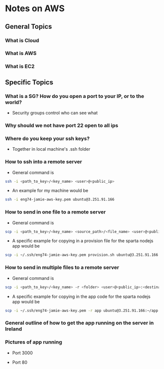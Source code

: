 # Notes on AWS
## General Topics
### What is Cloud
### What is AWS
### What is EC2
## Specific Topics
### What is a SG? How do you open a port to your IP, or to the world?
- Security groups control who can see what
### Why should we not have port 22 open to all ips
### Where do you keep your ssh keys?
- Together in local machine's .ssh folder
### How to ssh into a remote server
- General command is
```bash
ssh -i <path_to_key>/<key_name> <user>@<public_ip>
```
- An example for my machine would be
```bash
ssh -i eng74-jamie-aws-key.pem ubuntu@3.251.91.166
```
### How to send in one file to a remote server
- General command is
```bash
scp -i <path_to_key>/<key_name> <source_path>/<file_name> <user>@<public_ip>:<destination_path>/<file_name>
````
- A specific example for copying in a provision file for the sparta nodejs app
would be
```bash
scp -i ~/.ssh/eng74-jamie-aws-key.pem provision.sh ubuntu@3.251.91.166:~/provision.sh
```
### How to send in multiple files to a remote server
- General command is
```bash
scp -i <path_to_key>/<key_name> -r <folder> <user>@<public_ip>:<destination_path>
```
- A specific example for copying in the app code for the sparta nodejs app would
be
```bash
scp -i ~/.ssh/eng74-jamie-aws-key.pem -r app ubuntu@3.251.91.166:~/app
```
### General outline of how to get the app running on the server in Ireland
### Pictures of app running
- Port 3000

- Port 80
